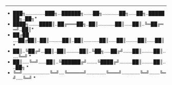 **********************************************************
* ███╗...............███╗...██████╗.......██╗.............██╗......██╗..███████╗..██╗*
* ████╗........████║..██╔═══██╗..██║.............██║......██║..╚═██╔══╝..██║*
* ██╔██ ....██╔██║..██║..........██║..██║............██║......██║.........██║......██║ *
* ██║..╚██╔╝...██║..██║..........██║..╚██╗.....██╔╝.......██║.........██║......╚═╝ * 
* ██║.....╚═╝......██║..╚██████╔╝........╚████╔╝..........██║.........██║....██╗ * 
* ╚═╝.....................╚═╝....╚═════╝...............╚═══╝..............╚═╝........╚═╝.....╚═╝ *
